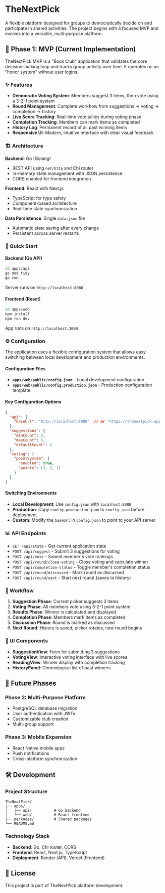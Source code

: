 # TheNextPick

A flexible platform designed for groups to democratically decide on and participate in shared activities. The project begins with a focused MVP and evolves into a versatile, multi-purpose platform.

## 🎯 Phase 1: MVP (Current Implementation)

TheNextPick MVP is a "Book Club" application that validates the core decision-making loop and tracks group activity over time. It operates on an "honor system" without user logins.

### ✨ Features

- **Democratic Voting System**: Members suggest 3 items, then vote using a 3-2-1 point system
- **Round Management**: Complete workflow from suggestions → voting → completion → history
- **Live Score Tracking**: Real-time vote tallies during voting phase
- **Completion Tracking**: Members can mark items as completed
- **History Log**: Permanent record of all past winning items
- **Responsive UI**: Modern, intuitive interface with clear visual feedback

### 🏗️ Architecture

**Backend**: Go (Golang)
- REST API using `net/http` and Chi router
- In-memory state management with JSON persistence
- CORS enabled for frontend integration

**Frontend**: React with Next.js
- TypeScript for type safety
- Component-based architecture
- Real-time state synchronization

**Data Persistence**: Single `data.json` file
- Automatic state saving after every change
- Persistent across server restarts

### 🚀 Quick Start

#### Backend (Go API)
```bash
cd apps/api
go mod tidy
go run .
```
Server runs on `http://localhost:8080`

#### Frontend (React)
```bash
cd apps/web
npm install
npm run dev
```
App runs on `http://localhost:3000`

### ⚙️ Configuration

The application uses a flexible configuration system that allows easy switching between local development and production environments.

#### Configuration Files
- **`apps/web/public/config.json`** - Local development configuration
- **`apps/web/public/config.production.json`** - Production configuration template

#### Key Configuration Options
```json
{
  "api": {
    "baseUrl": "http://localhost:8080"  // or "https://thenextpick-api.onrender.com"
  },
  "suggestions": {
    "minCount": 3,
    "maxCount": 5,
    "defaultCount": 4
  },
  "voting": {
    "pointSystem": {
      "enabled": true,
      "points": [3, 2, 1]
    }
  }
}
```

#### Switching Environments
- **Local Development**: Use `config.json` with `localhost:8080`
- **Production**: Copy `config.production.json` to `config.json` before deployment
- **Custom**: Modify the `baseUrl` in `config.json` to point to your API server

### 📊 API Endpoints

- `GET /api/state` - Get current application state
- `POST /api/suggest` - Submit 3 suggestions for voting
- `POST /api/vote` - Submit member's vote rankings
- `POST /api/round/close-voting` - Close voting and calculate winner
- `POST /api/completion-status` - Toggle member's completion status
- `POST /api/round/discussed` - Mark round as discussed
- `POST /api/round/next` - Start next round (saves to history)

### 🔄 Workflow

1. **Suggestion Phase**: Current picker suggests 3 items
2. **Voting Phase**: All members vote using 3-2-1 point system
3. **Results Phase**: Winner is calculated and displayed
4. **Completion Phase**: Members mark items as completed
5. **Discussion Phase**: Round is marked as discussed
6. **Next Round**: History is saved, picker rotates, new round begins

### 📱 UI Components

- **SuggestionView**: Form for submitting 3 suggestions
- **VotingView**: Interactive voting interface with live scores
- **ReadingView**: Winner display with completion tracking
- **HistoryPanel**: Chronological list of past winners

## 🎯 Future Phases

### Phase 2: Multi-Purpose Platform
- PostgreSQL database migration
- User authentication with JWTs
- Customizable club creation
- Multi-group support

### Phase 3: Mobile Expansion
- React Native mobile apps
- Push notifications
- Cross-platform synchronization

## 🛠️ Development

### Project Structure
```
TheNextPick/
├── apps/
│   ├── api/          # Go backend
│   └── web/          # React frontend
├── packages/         # Shared packages
└── README.md
```

### Technology Stack
- **Backend**: Go, Chi router, CORS
- **Frontend**: React, Next.js, TypeScript
- **Deployment**: Render (API), Vercel (Frontend)

## 📄 License

This project is part of TheNextPick platform development.